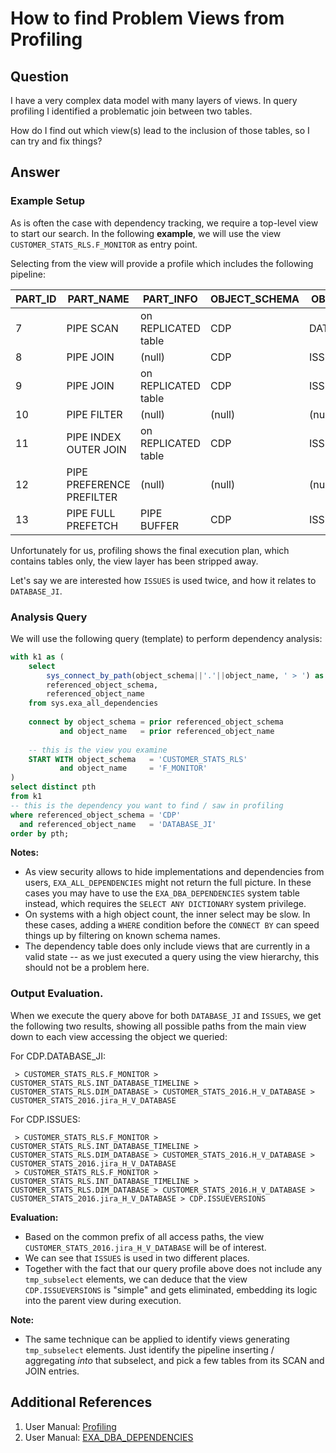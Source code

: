 # How to find Problem Views from Profiling

## Question

I have a very complex data model with many layers of views.
In query profiling I identified a problematic join between two tables.

How do I find out which view(s) lead to the inclusion of those tables, so I can try and fix things?


## Answer

### Example Setup

As is often the case with dependency tracking, we require a top-level view to start our search.
In the following **example**, we will use the view `CUSTOMER_STATS_RLS.F_MONITOR` as entry point.

Selecting from the view will provide a profile which includes the following pipeline:

|PART_ID|PART_NAME|PART_INFO|OBJECT_SCHEMA|OBJECT_NAME|
|---|---|---|---|---|
|7|PIPE SCAN|on REPLICATED table|CDP|DATABASE_JI|
|8|PIPE JOIN|(null)|CDP|ISSUES|
|9|PIPE JOIN|on REPLICATED table|CDP|ISSUESTATI|
|10|PIPE FILTER|(null)|(null)|(null)|
|11|PIPE INDEX OUTER JOIN|on REPLICATED table|CDP|ISSUEVERSIONS|
|12|PIPE PREFERENCE PREFILTER|(null)|(null)|(null)|
|13|PIPE FULL PREFETCH|PIPE BUFFER|CDP|ISSUES|

Unfortunately for us, profiling shows the final execution plan, which contains tables only, the view layer has
been stripped away.

Let's say we are interested how `ISSUES` is used twice, and how it relates to `DATABASE_JI`.

### Analysis Query

We will use the following query (template) to perform dependency analysis:
```sql
with k1 as (
    select
        sys_connect_by_path(object_schema||'.'||object_name, ' > ') as pth,
        referenced_object_schema,
        referenced_object_name
    from sys.exa_all_dependencies
    
    connect by object_schema = prior referenced_object_schema
           and object_name   = prior referenced_object_name
   
    -- this is the view you examine
    START WITH object_schema   = 'CUSTOMER_STATS_RLS'
           and object_name     = 'F_MONITOR'
)
select distinct pth
from k1
-- this is the dependency you want to find / saw in profiling
where referenced_object_schema = 'CDP'
  and referenced_object_name   = 'DATABASE_JI'
order by pth;
```

**Notes:**
- As view security allows to hide implementations and dependencies from users, `EXA_ALL_DEPENDENCIES` might not return
  the full picture. In these cases you may have to use the `EXA_DBA_DEPENDENCIES` system table instead, which requires
  the `SELECT ANY DICTIONARY` system privilege.
- On systems with a high object count, the inner select may be slow. In these cases, adding a `WHERE` condition before
  the `CONNECT BY` can speed things up by filtering on known schema names.
- The dependency table does only include views that are currently in a valid state -- as we just executed a query using the view hierarchy,
  this should not be a problem here.

### Output Evaluation.

When we execute the query above for both `DATABASE_JI` and `ISSUES`, we get the following two results, showing all possible
paths from the main view down to each view accessing the object we queried:

For CDP.DATABASE_JI:
```text
 > CUSTOMER_STATS_RLS.F_MONITOR > CUSTOMER_STATS_RLS.INT_DATABASE_TIMELINE > CUSTOMER_STATS_RLS.DIM_DATABASE > CUSTOMER_STATS_2016.H_V_DATABASE > CUSTOMER_STATS_2016.jira_H_V_DATABASE
```

For CDP.ISSUES:
```text
 > CUSTOMER_STATS_RLS.F_MONITOR > CUSTOMER_STATS_RLS.INT_DATABASE_TIMELINE > CUSTOMER_STATS_RLS.DIM_DATABASE > CUSTOMER_STATS_2016.H_V_DATABASE > CUSTOMER_STATS_2016.jira_H_V_DATABASE
 > CUSTOMER_STATS_RLS.F_MONITOR > CUSTOMER_STATS_RLS.INT_DATABASE_TIMELINE > CUSTOMER_STATS_RLS.DIM_DATABASE > CUSTOMER_STATS_2016.H_V_DATABASE > CUSTOMER_STATS_2016.jira_H_V_DATABASE > CDP.ISSUEVERSIONS 
```

**Evaluation:**
- Based on the common prefix of all access paths, the view `CUSTOMER_STATS_2016.jira_H_V_DATABASE` will be of interest.
- We can see that `ISSUES` is used in two different places.
- Together with the fact that our query profile above does not include any `tmp_subselect` elements, we can deduce that
  the view `CDP.ISSUEVERSIONS` is "simple" and gets eliminated, embedding its logic into the parent view during execution.

**Note:**
- The same technique can be applied to identify views generating `tmp_subselect` elements. Just identify the pipeline
  inserting / aggregating *into* that subselect, and pick a few tables from its SCAN and JOIN entries. 

## Additional References

1. User Manual: [Profiling](https://docs.exasol.com/db/latest/database_concepts/profiling.htm)
1. User Manual: [EXA_DBA_DEPENDENCIES](https://docs.exasol.com/db/latest/sql_references/system_tables/metadata/exa_dba_dependencies.htm)


